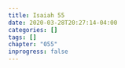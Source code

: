 ```yaml
---
title: Isaiah 55
date: 2020-03-28T20:27:14-04:00
categories: []
tags: []
chapter: "055"
inprogress: false
---
```


